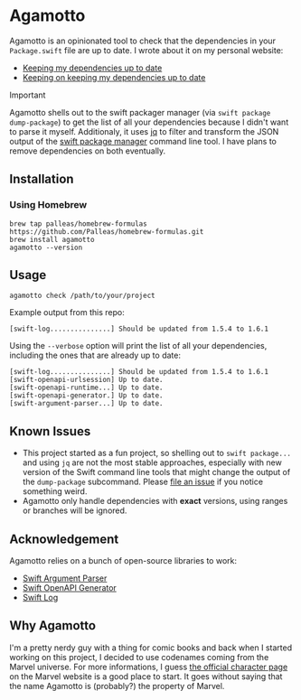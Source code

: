 # Agamotto

Agamotto is an opinionated tool to check that the dependencies in your `Package.swift` file are up to date. I wrote about it on my personal website:

* [Keeping my dependencies up to date](https://romain.codes/2022/04/28/keeping-my-dependencies-up-to-date/)
* [Keeping on keeping my dependencies up to date](https://romain.codes/2024/02/20/keeping-on-keeping-my-dependencies-up-to-date/)

> [!IMPORTANT]  
> Agamotto shells out to the swift packager manager (via `swift package dump-package`) to get the list of all your dependencies because I didn't want to parse it myself.
> Additionaly, it uses [jq](https://jqlang.github.io/jq/) to filter and transform the JSON output of the [swift package manager](https://www.swift.org/documentation/package-manager/) command line tool. I have plans to remove dependencies on both eventually.

## Installation 

### Using Homebrew 

```shell
brew tap palleas/homebrew-formulas https://github.com/Palleas/homebrew-formulas.git
brew install agamotto
agamotto --version
```

## Usage

```shell
agamotto check /path/to/your/project
```

Example output from this repo:
```
[swift-log...............] Should be updated from 1.5.4 to 1.6.1
```

Using the `--verbose` option will print the list of all your dependencies, including the ones that are already up to date:

```
[swift-log...............] Should be updated from 1.5.4 to 1.6.1
[swift-openapi-urlsession] Up to date.
[swift-openapi-runtime...] Up to date.
[swift-openapi-generator.] Up to date.
[swift-argument-parser...] Up to date.
```

## Known Issues

* This project started as a fun project, so shelling out to `swift package...` and using `jq` are not the most stable approaches, especially with new version of the Swift command line tools that might change the output of the `dump-package` subcommand. Please [file an issue](https://github.com/Palleas/Agamotto/issues/new) if you notice something weird.
* Agamotto only handle dependencies with **exact** versions, using ranges or branches will be ignored.

## Acknowledgement

Agamotto relies on a bunch of open-source libraries to work: 
* [Swift Argument Parser](https://github.com/apple/swift-argument-parser)
* [Swift OpenAPI Generator](https://github.com/apple/swift-openapi-generator)
* [Swift Log](https://github.com/apple/swift-log)

## Why Agamotto

I'm a pretty nerdy guy with a thing for comic books and back when I started working on this project, I decided to use codenames coming from the Marvel universe. For more informations, I guess [the official character page](https://marvel.fandom.com/wiki/Agamotto_(Earth-616)) on the Marvel website is a good place to start. It goes without saying that the name Agamotto is (probably?) the property of Marvel.